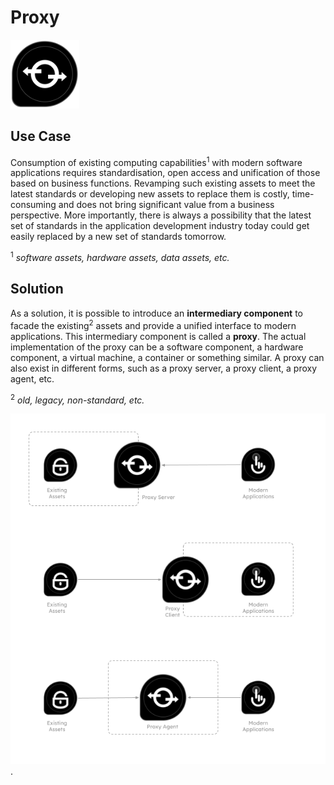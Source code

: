 # Proxy
<img src="icons/proxy.png" alt="proxy icon" width="110"/>

## Use Case
Consumption of existing computing capabilities<sup>1</sup> with modern software applications requires standardisation, open access and unification of those based on business functions. Revamping such existing assets to meet the latest standards or developing new assets to replace them is costly, time-consuming and does not bring significant value from a business perspective. More importantly, there is always a possibility that the latest set of standards in the application development industry today could get easily replaced by a new set of standards tomorrow.

<sup>1</sup> _software assets, hardware assets, data assets, etc._

## Solution 
As a solution, it is possible to introduce an **intermediary component** to facade the existing<sup>2</sup> assets and provide a unified interface to modern applications. This intermediary component is called a **proxy**. The actual implementation of the proxy can be a software component, a hardware component, a virtual machine, a container or something similar. A proxy can also exist in different forms, such as a proxy server, a proxy client, a proxy agent, etc.

<sup>2</sup> _old, legacy, non-standard, etc._

<img src="icons/proxy_examples.png" alt="proxy examples image" width="800"/>.